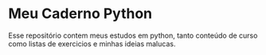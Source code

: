 <h1>Meu Caderno Python</h1>
<p>Esse repositório contem meus estudos em python, tanto conteúdo de curso como listas de exercicios e minhas ideias malucas.</p>

